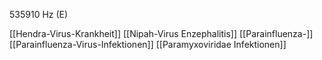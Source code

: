 535910 Hz (E)

[[Hendra-Virus-Krankheit]]
[[Nipah-Virus Enzephalitis]]
[[Parainfluenza-]]
[[Parainfluenza-Virus-Infektionen]]
[[Paramyxoviridae Infektionen]]